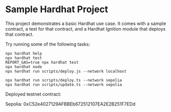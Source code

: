 # Sample Hardhat Project

This project demonstrates a basic Hardhat use case. It comes with a sample contract, a test for that contract, and a Hardhat Ignition module that deploys that contract.

Try running some of the following tasks:

```shell
npx hardhat help
npx hardhat test
REPORT_GAS=true npx hardhat test
npx hardhat node
npx hardhat run scripts/deploy.js --network localhost

npx hardhat run scripts/deploy.ts --network sepolia
npx hardhat run scripts/update.ts --network sepolia

```

Deployed testnet contract: 

Sepolia: 0xC52e4027129AFBBEb672512107EA2E2B251F7EDd



